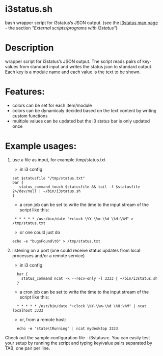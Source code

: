 # i3status.sh
bash wrapper script for i3status’s JSON output. (see the [i3status man page](https://i3wm.org/i3status/manpage.html) - the section *"External scripts/programs with i3status"*)

# Description
wrapper script for i3status’s JSON output. The script reads pairs of key-values from
standard input and writes the status json to standard output. Each key is a module name and each value is
the text to be shown.

# Features:
- colors can be set for each item/module
- colors can be dynamicaly decided based on the text content by writing custom functions
- multiple values can be updated but the i3 status bar is only updated once

# Example usages:
1) use a file as input, for example /tmp/status.txt
   - in i3 config:

    ```
    set $statusfile "/tmp/status.txt"
    bar {
       status_command touch $statusfile && tail -f $statusfile 2>/dev/null | ~/bin/i3status.sh
    }
    ```
   - a cron job can be set to write the time to the input stream of the script like this:
   
    ```
     * * * * * /usr/bin/date "+clock \%Y-\%m-\%d \%H:\%M" > /tmp/status.txt
    ```
   - or one could just do
   
   ```
   echo -e "bugsFound\t0" > /tmp/status.txt
   ```

2) listening on a port (one could receive status updates from local processes and/or a remote service)
   - in i3 config:
   
   ```
     bar {
       status_command ncat -k --recv-only -l 3333 | ~/bin/i3status.sh
     }
   ```
   - a cron job can be set to write the time to the input stream of the script like this:
   
   ```
     * * * * * /usr/bin/date "+clock \%Y-\%m-\%d \%H:\%M" | ncat localhost 3333
   ```
   - or, from a remote host:
   
   ```
     echo -e "state\tRunning" | ncat mydesktop 3333
   ```
 
Check out the sample configuration file - i3statusrc. You can easily test your setup by running the script and typing key/value pairs separated by TAB, one pair per line.
